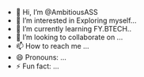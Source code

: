 - 👋 Hi, I’m @AmbitiousASS
- 👀 I’m interested in Exploring myself...
- 🌱 I’m currently learning FY.BTECH..
- 💞️ I’m looking to collaborate on ...
- 📫 How to reach me ...
- 😄 Pronouns: ...
- ⚡ Fun fact: ...

<!---
AmbitiousASS/AmbitiousASS is a ✨ special ✨ repository because its `README.md` (this file) appears on your GitHub profile.
You can click the Preview link to take a look at your changes.
--->
